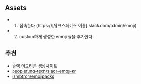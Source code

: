 

## Assets
- 1. 접속한다 (https://[워크스페이스 이름].slack.com/admin/emoji)
- 2. custom하게 생성한 emoji 들을 추가한다.

## 추천
- [슬랙 이모티콘 생성사이트](https://emoji-gen.ninja/ko/)
- [peoplefund-tech/slack-emoji-kr](https://github.com/peoplefund-tech/slack-emoji-kr)
- [lambtron/emojipacks](https://github.com/lambtron/emojipacks)
